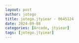 ```yaml
---
layout: post
author: jotego
title: jotego.jtyiear - 0645124
date: 2024-09-08
categories: [Arcade, jtyiear]
tags: [jotego.jtyiear]
---
```


